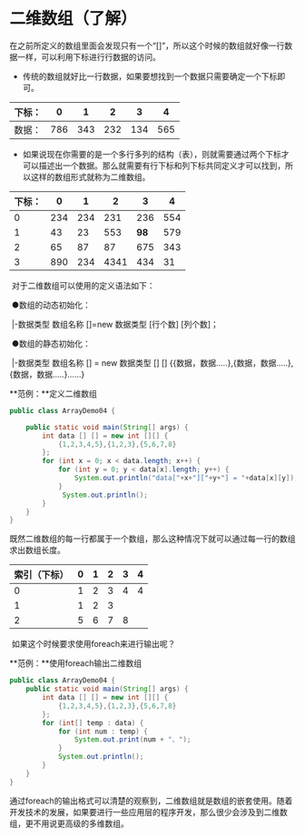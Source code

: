 

# 二维数组（了解）

​		在之前所定义的数组里面会发现只有一个“[]”，所以这个时候的数组就好像一行数据一样，可以利用下标进行行数据的访问。

- ​	传统的数组就好比一行数据，如果要想找到一个数据只需要确定一个下标即可。

| 下标： | 0    | 1    | 2    | 3    | 4    |
| ------ | ---- | ---- | ---- | ---- | ---- |
| 数据： | 786  | 343  | 232  | 134  | 565  |

-    如果说现在你需要的是一个多行多列的结构（表），则就需要通过两个下标才可以描述出一个数据。那么就需要有行下标和列下标共同定义才可以找到，所以这样的数组形式就称为二维数组。

| 下标： | 0    | 1    | 2    | 3      | 4    |
| ------ | ---- | ---- | ---- | ------ | ---- |
| 0      | 234  | 234  | 231  | 236    | 554  |
| 1      | 43   | 23   | 553  | **98** | 579  |
| 2      | 65   | 87   | 87   | 675    | 343  |
| 3      | 890  | 234  | 4341 | 434    | 31   |

​		对于二维数组可以使用的定义语法如下：

​		      ●数组的动态初始化：

​						|-数据类型 数组名称 []=new 数据类型 [行个数] [列个数]；

​			●数组的静态初始化：

​						|-数据类型 数组名称 [] = new 数据类型       [] [] {{数据，数据.….},{数据，数据.….},{数据，数据.….}……}

**范例：**定义二维数组

```java
public class ArrayDemo04 {

	public static void main(String[] args) {
        int data [] [] = new int [][] {
        	{1,2,3,4,5},{1,2,3},{5,6,7,8}
        };
        for (int x = 0; x < data.length; x++) {
			for (int y = 0; y < data[x].length; y++) {
				System.out.println("data["+x+"]["+y+"] = "+data[x][y]);
			}
             System.out.println();
		}
	}
}
```

​		既然二维数组的每一行都属于一个数组，那么这种情况下就可以通过每一行的数组求出数组长度。

| 索引（下标） | 0    | 1    | 2    | 3    | 4    |
| ------------ | ---- | ---- | ---- | ---- | ---- |
| 0            | 1    | 2    | 3    | 4    | 4    |
| 1            | 1    | 2    | 3    |      |      |
| 2            | 5    | 6    | 7    | 8    |      |

​		如果这个时候要求使用foreach来进行输出呢？

**范例：**使用foreach输出二维数组

```java
public class ArrayDemo04 {
	public static void main(String[] args) {
        int data [] [] = new int [][] {
        	{1,2,3,4,5},{1,2,3},{5,6,7,8}
        };
        for (int[] temp : data) {
			for (int num : temp) {
				System.out.print(num + "、");
			}
			System.out.println();
		}
	}
}
```

​		通过foreach的输出格式可以清楚的观察到，二维数组就是数组的嵌套使用。随着开发技术的发展，如果要进行一些应用层的程序开发，那么很少会涉及到二维数组，更不用说更高级的多维数组。